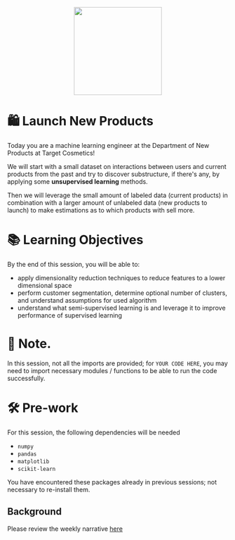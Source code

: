 <p align = "center" draggable=”false” ><img src="https://user-images.githubusercontent.com/37101144/161836199-fdb0219d-0361-4988-bf26-48b0fad160a3.png" 
     width="200px"
     height="auto"/>
</p>


# 🛍️ Launch New Products 

Today you are a machine learning engineer at the Department of New Products at Target Cosmetics! 

We will start with a small dataset on interactions between users and current products from the past and try to discover substructure, if there's any, by applying some **unsupervised learning** methods. 

Then we will leverage the small amount of labeled data (current products) in combination with a larger amount of unlabeled data (new products to launch) to make estimations as to which products with sell more. 

# 📚 Learning Objectives

By the end of this session, you will be able to:

- apply dimensionality reduction techniques to reduce features to a lower dimensional space
- perform customer segmentation, determine optional number of clusters, and understand assumptions for used algorithm
- understand what semi-supervised learning is and leverage it to improve performance of supervised learning

# 📝 Note.
In this session, not all the imports are provided; for `YOUR CODE HERE`, you may need to import necessary modules / functions to be able to run the code successfully.

# 🛠️ Pre-work
For this session, the following dependencies will be needed
- `numpy`
- `pandas`
- `matplotlib`
- `scikit-learn`

You have encountered these packages already in previous sessions; not necessary to re-install them.

## Background
Please review the weekly narrative [here](https://great-yamamomo-5c3.notion.site/Week-8-Unsupervised-Semi-Supervised-and-Self-Supervised-Learning-232a7a972a9c463e843ffa88bf0bfdc3)
